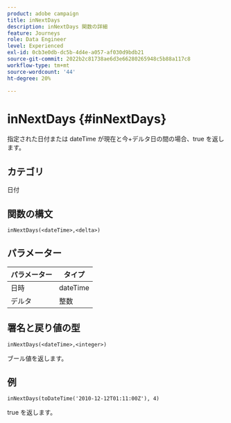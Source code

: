 ```yaml
---
product: adobe campaign
title: inNextDays
description: inNextDays 関数の詳細
feature: Journeys
role: Data Engineer
level: Experienced
exl-id: 0cb3e0db-dc5b-4d4e-a057-af030d9bdb21
source-git-commit: 2022b2c81738ae6d3e66280265948c5b88a117c8
workflow-type: tm+mt
source-wordcount: '44'
ht-degree: 20%

---
```


# inNextDays {#inNextDays}

指定された日付または dateTime が現在と今+デルタ日の間の場合、true を返します。

## カテゴリ

日付

## 関数の構文

`inNextDays(<dateTime>,<delta>)`

## パラメーター

| パラメーター | タイプ |
|-----------|------------------|
| 日時 | dateTime |
| デルタ | 整数 |

## 署名と戻り値の型

`inNextDays(<dateTime>,<integer>)`

ブール値を返します。

## 例

`inNextDays(toDateTime('2010-12-12T01:11:00Z'), 4)`

true を返します。
